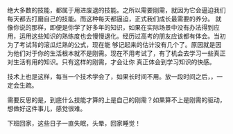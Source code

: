 绝大多数的技能，都属于用进废退的技能。之所以需要刚需，就因为它会逼迫我们每天都去打磨自己的技能。而这种每天都逼迫，正式我们成长最需要的养分。
就像你说的那样，即便是你学了好多年的知识，如果在实际场景中没有办法得到应用，运用这些知识的熟练度也会慢慢退化。经历过高考的朋友应该都有体会。当初为了考试背的滚瓜烂熟的公式，现在能
够记起来的估计没有几个了。原因就是因为他们对于你的生活根本就不是刚需。现在不用考试了，有了机会去学习一些真正对生活有用的知识。只有这样的刚需，才会让你
真正体会到学习知识的快感。

技术上也是这样，每当一个技术学会了，如果长时间不用。放一段时间之后，，一定会生疏。

需要反思的是，到底什么技能才算的上是自己的刚需？如果算不上是刚需的驱动，想做好这件事儿，感觉很难。

下班回家，这些日子一直失眠，头晕，回家睡觉！



